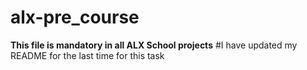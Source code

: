# alx-pre_course

 __This file is mandatory in all ALX School projects__
#I have updated my README for the last time for this task
